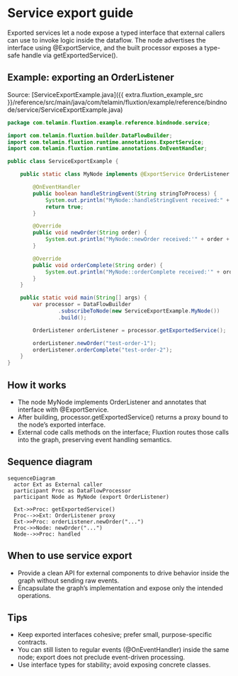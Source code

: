 # Service export guide

Exported services let a node expose a typed interface that external callers can use to invoke logic inside the dataflow.
The node advertises the interface using @ExportService, and the built processor exposes a type-safe handle via
getExportedService().

## Example: exporting an OrderListener

Source: [ServiceExportExample.java]({{ extra.fluxtion_example_src }}/reference/src/main/java/com/telamin/fluxtion/example/reference/bindnode/service/ServiceExportExample.java)

```java
package com.telamin.fluxtion.example.reference.bindnode.service;

import com.telamin.fluxtion.builder.DataFlowBuilder;
import com.telamin.fluxtion.runtime.annotations.ExportService;
import com.telamin.fluxtion.runtime.annotations.OnEventHandler;

public class ServiceExportExample {

    public static class MyNode implements @ExportService OrderListener {

        @OnEventHandler
        public boolean handleStringEvent(String stringToProcess) {
            System.out.println("MyNode::handleStringEvent received:" + stringToProcess);
            return true;
        }

        @Override
        public void newOrder(String order) {
            System.out.println("MyNode::newOrder received:'" + order + "'");
        }

        @Override
        public void orderComplete(String order) {
            System.out.println("MyNode::orderComplete received:'" + order + "'");
        }
    }

    public static void main(String[] args) {
        var processor = DataFlowBuilder
                .subscribeToNode(new ServiceExportExample.MyNode())
                .build();

        OrderListener orderListener = processor.getExportedService();

        orderListener.newOrder("test-order-1");
        orderListener.orderComplete("test-order-2");
    }
}
```

## How it works
- The node MyNode implements OrderListener and annotates that interface with @ExportService.
- After building, processor.getExportedService() returns a proxy bound to the node’s exported interface.
- External code calls methods on the interface; Fluxtion routes those calls into the graph, preserving event handling
  semantics.

## Sequence diagram
```mermaid
sequenceDiagram
  actor Ext as External caller
  participant Proc as DataFlowProcessor
  participant Node as MyNode (export OrderListener)

  Ext->>Proc: getExportedService()
  Proc-->>Ext: OrderListener proxy
  Ext->>Proc: orderListener.newOrder("...")
  Proc->>Node: newOrder("...")
  Node-->>Proc: handled
```

## When to use service export
- Provide a clean API for external components to drive behavior inside the graph without sending raw events.
- Encapsulate the graph’s implementation and expose only the intended operations.

## Tips
- Keep exported interfaces cohesive; prefer small, purpose-specific contracts.
- You can still listen to regular events (@OnEventHandler) inside the same node; export does not preclude event-driven
  processing.
- Use interface types for stability; avoid exposing concrete classes.
